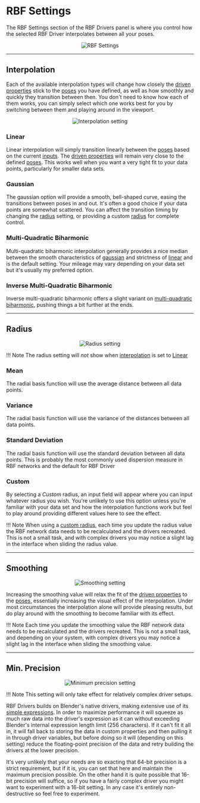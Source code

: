 # RBF Settings

The RBF Settings section of the RBF Drivers panel is where you control how the selected RBF
Driver interpolates between all your poses.

<p style="text-align:center"><img src="/img/rbfsettings.jpg" alt="RBF Settings"/></p>

___________________________________________________________________________________________________

## Interpolation

Each of the available interpolation types will change how closely the
[driven properties](/user-guide/driven-properties) stick to the [poses](/user-guide/poses)
you have defined, as well as how smoothly and quickly they transition between then. You don't
need to know how each of them works, you can simply select which one works best for you by
switching between them and playing around in the viewport.

<p style="text-align:center"><img src="/img/rbfsettings_ipo.jpg" alt="Interpolation setting"/></p>

### Linear

Linear interpolation will simply transition linearly between the [poses](/user-guide/poses)
based on the current [inputs](/user-guide/inputs). The
[driven properties](/user-guide/driven-properties) will remain very close to the defined
[poses](/user-guide/poses). This works well when you want a very tight fit to your data points,
particularly for smaller data sets.

### Gaussian

The gaussian option will provide a smooth, bell-shaped curve, easing the transitions between poses
in and out. It's often a good choice if your data points are somewhat scattered. You can affect the
transition timing by changing the [radius](#radius) setting, or providing a custom
[radius](#radius) for complete control.

### Multi-Quadratic Biharmonic

Multi-quadratic biharmonic interpolation generally provides a nice median between the smooth
characteristics of [gaussian](#gaussian) and strictness of [linear](#linear) and is the default
setting. Your mileage may vary depending on your data set but it's usually my preferred option.

### Inverse Multi-Quadratic Biharmonic

Inverse multi-quadratic biharmonic offers a slight variant on
[multi-quadratic biharmonic](#multi-quadratic-biharmonic), pushing things a bit further at the ends.

___________________________________________________________________________________________________

## Radius

<p style="text-align:center"><img src="/img/rbfsettings_rad.jpg" alt="Radius setting"/></p>

!!! Note
    The radius setting will *not* show when [interpolation](#interpolation) is set to [Linear](#linear)

### Mean

The radial basis function will use the average distance between all data points.

### Variance

The radial basis function will use the variance of the distances between all data points.

### Standard Deviation

The radial basis function will use the standard deviation between all data points. This is
probably the most commonly used dispersion measure in RBF networks and the default for RBF Driver

### Custom

By selecting a *Custom* radius, an input field will appear where you can input whatever radius you
wish. You're unlikely to use this option unless you're familiar with your data set and how the
interpolation functions work but feel to play around providing different values here to see the
effect.

!!! Note
    When using a [custom radius](#custom), each time you update the radius value the RBF network
    data needs to be recalculated and the drivers recreated. This is not a small task, and with
    complex drivers you may notice a slight lag in the interface when sliding the radius value.

___________________________________________________________________________________________________

## Smoothing

<p style="text-align:center"><img src="/img/rbfsettings.jpg" alt="Smoothing setting"/></p>

Increasing the smoothing value will relax the fit of the
[driven properties](/user-guide/driven-properties) to the [poses](/user-guide/poses), essentially
increasing the visual effect of the interpolation. Under most circumstances the interpolation
alone will provide pleasing results, but do play around with the smoothing to become familiar
with its effect.

!!! Note
    Each time you update the smoothing value the RBF network data needs to be recalculated and
    the drivers recreated. This is not a small task, and depending on your system, with complex
    drivers you may notice a slight lag in the interface when sliding the smoothing value.

___________________________________________________________________________________________________

## Min. Precision

<p style="text-align:center"><img src="/img/rbfsettings_prec.jpg" alt="Minimum precision setting"/></p>

!!! Note
    This setting will only take effect for relatively complex driver setups.

RBF Drivers builds on Blender's native drivers, making extensive use of its
<a href="https://docs.blender.org/manual/en/latest/animation/drivers/drivers_panel.html#simple-expressions" target="_blank">
simple expressions</a>. In order to maximize performance it will squeeze as much raw data into the
driver's expression as it can without exceeding Blender's internal expression length limit
(256 characters). If it can't fit it all in, it will fall back to storing the data in custom
properties and then pulling it in through driver variables, but before doing so it will (depending on
this setting) reduce the floating-point precision of the data and retry building the drivers at the
lower precision.

It's very unlikely that your needs are so exacting that 64-bit precision is a strict requirement,
but if it is, you can set that here and maintain the maximum precision possible. On the other hand
it is quite possible that 16-bit precision will suffice, so if you have a fairly complex driver you
might want to experiment with a 16-bit setting. In any case it's entirely non-destructive so feel
free to experiment.
